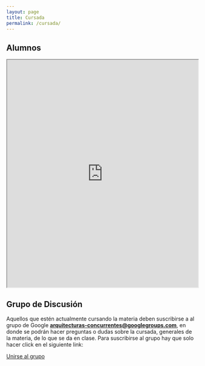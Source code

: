 ```yaml
---
layout: page
title: Cursada
permalink: /cursada/
---
```


## Alumnos

<iframe style="width: 100%; height:600px"
  src="https://docs.google.com/spreadsheets/d/1aoBivepggJ9IhkFV9N-vXpLNL-wqCv4qufCgcJrZA3M/pubhtml?gid=0&single=true&amp;widget=true&amp;headers=false"></iframe>


## Grupo de Discusión

Aquellos que estén actualmente cursando la materia deben suscribirse a al grupo de Google **arquitecturas-concurrentes@googlegroups.com**, en donde se podrán
hacer preguntas o dudas sobre la cursada, generales de la materia, de lo que se da en clase. Para suscribirse al grupo hay que solo hacer click en el siguiente link:

<a href="https://groups.google.com/forum/#!forum/arquitecturas-concurrentes/join">Unirse al grupo</a>
